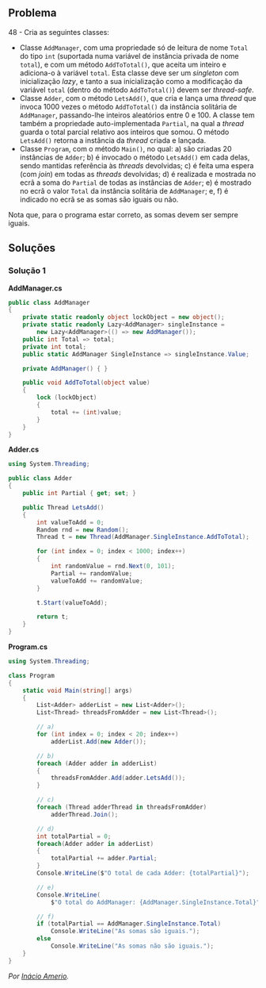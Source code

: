 ## Problema

48 - Cria as seguintes classes:

* Classe `AddManager`, com uma propriedade só de leitura de nome `Total` do
  tipo `int` (suportada numa variável de instância privada de nome `total`), e
  com um método `AddToTotal()`, que aceita um inteiro e adiciona-o à variável
  `total`. Esta classe deve ser um _singleton_ com inicialização _lazy_, e
  tanto a sua inicialização como a modificação da variável `total` (dentro do
  método `AddToTotal()`) devem ser _thread-safe_.
* Classe `Adder`, com o método `LetsAdd()`, que cria e lança uma _thread_ que
  invoca 1000 vezes o método `AddToTotal()` da instância solitária de
  `AddManager`, passando-lhe inteiros aleatórios entre 0 e 100. A classe tem
  também a propriedade auto-implementada `Partial`, na qual a _thread_ guarda
  o total parcial relativo aos inteiros que somou. O método `LetsAdd()`
  retorna a instância da _thread_ criada e lançada.
* Classe `Program`, com o método `Main()`, no qual: a) são criadas 20
  instâncias de `Adder`; b) é invocado o método `LetsAdd()` em cada delas,
  sendo mantidas referência às _threads_ devolvidas; c) é feita uma espera
  (com _join_) em todas as _threads_ devolvidas; d) é realizada e mostrada no
  ecrã a soma do `Partial` de todas as instâncias de `Adder`; e) é mostrado
  no ecrã o valor `Total` da instância solitária de `AddManager`; e, f) é
  indicado no ecrã se as somas são iguais ou não.

Nota que, para o programa estar correto, as somas devem ser sempre iguais.

## Soluções

### Solução 1

**AddManager.cs**

```cs
public class AddManager
{
    private static readonly object lockObject = new object();
    private static readonly Lazy<AddManager> singleInstance =
        new Lazy<AddManager>(() => new AddManager());
    public int Total => total;
    private int total;
    public static AddManager SingleInstance => singleInstance.Value;

    private AddManager() { }

    public void AddToTotal(object value)
    {
        lock (lockObject)
        {
            total += (int)value;
        }
    }
}
```

**Adder.cs**

```cs
using System.Threading;

public class Adder
{
    public int Partial { get; set; }

    public Thread LetsAdd()
    {
        int valueToAdd = 0;
        Random rnd = new Random();
        Thread t = new Thread(AddManager.SingleInstance.AddToTotal);

        for (int index = 0; index < 1000; index++)
        {
            int randomValue = rnd.Next(0, 101);
            Partial += randomValue;
            valueToAdd += randomValue;
        }

        t.Start(valueToAdd);

        return t;
    }
}
```

**Program.cs**

```cs
using System.Threading;

class Program
{
    static void Main(string[] args)
    {
        List<Adder> adderList = new List<Adder>();
        List<Thread> threadsFromAdder = new List<Thread>();

        // a)
        for (int index = 0; index < 20; index++)
            adderList.Add(new Adder());

        // b)
        foreach (Adder adder in adderList)
        {
            threadsFromAdder.Add(adder.LetsAdd());
        }

        // c)
        foreach (Thread adderThread in threadsFromAdder)
            adderThread.Join();

        // d)
        int totalPartial = 0;
        foreach(Adder adder in adderList)
        {
            totalPartial += adder.Partial;
        }
        Console.WriteLine($"O total de cada Adder: {totalPartial}");

        // e)
        Console.WriteLine(
            $"O total do AddManager: {AddManager.SingleInstance.Total}");

        // f)
        if (totalPartial == AddManager.SingleInstance.Total)
            Console.WriteLine("As somas são iguais.");
        else
            Console.WriteLine("As somas não são iguais.");
    }
}
```

*Por [Inácio Amerio](https://github.com/fpthefluffypawed).*